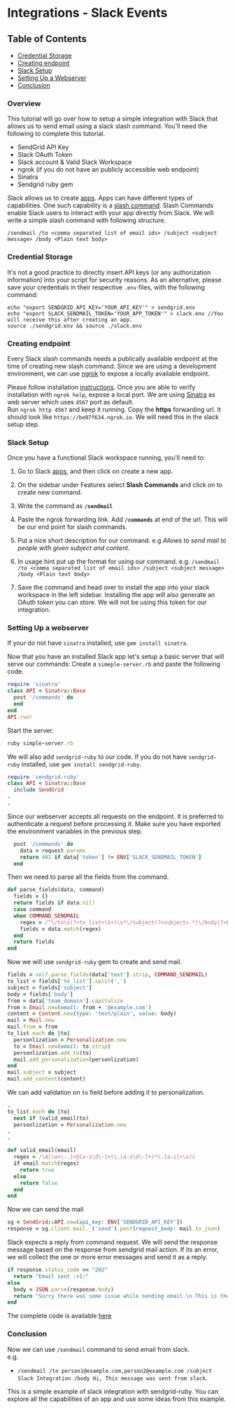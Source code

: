 <a name="slack-events"></a>
# Integrations - Slack Events

## Table of Contents

* [Credential Storage](#credentials)
* [Creating endpoint](#endpoint)
* [Slack Setup](#setup)
* [Setting Up a Webserver](#webserver)
* [Conclusion](#conclusion)

### Overview

This tutorial will go over how to setup a simple integration with Slack that allows us to send email using a slack slash command. You'll need the following to complete this tutorial.

* SendGrid API Key
* Slack OAuth Token
* Slack account & Valid Slack Workspace
* ngrok (if you do not have an publicly accessible web endpoint)
* Sinatra 
* Sendgrid ruby gem

Slack allows us to create [apps](https://api.slack.com/slack-apps). Apps can have different types of capabilities. One such capability is a [slash command](https://api.slack.com/slash-commands). Slash Commands enable Slack users to interact with your app directly from Slack. We will write a simple slash command with following structure.
```
/sendmail /to <comma separated list of email ids> /subject <subject message> /body <Plain text body>
``` 


<a name="credentials"></a>
### Credential Storage

It's not a good practice to directly insert API keys (or any authorization information) into your script for security reasons. As an alternative, please save your credentials in their respective `.env` files, with the following command:
```
echo "export SENDGRID_API_KEY='YOUR_API_KEY'" > sendgrid.env
echo "export SLACK_SENDMAIL_TOKEN='YOUR_APP_TOKEN'" > slack.env //You will receive this after creating an app.
source ./sendgrid.env && source ./slack.env
```


<a name="endpoint"></a>
### Creating endpoint
Every Slack slash commands needs a publically available endpoint at the time of creating new slash command. Since we are using a development environment, we can use [ngrok](https://ngrok.com/) to expose a locally available endpoint.

Please follow installation [instructions](https://ngrok.com/download). Once you are able to verify installation with `ngrok help`, expose a local port. We are using [Sinatra](http://www.sinatrarb.com/) as web server which uses `4567` port as default.   
Run `ngrok http 4567` and keep it running. Copy the **https** forwarding url. It should look like `https://be07f634.ngrok.io`. We will need this in the slack setup step.


<a name="setup"></a>
### Slack Setup

Once you have a functional Slack workspace running, you'll need to:

1. Go to Slack [apps](https://api.slack.com/apps), and then click on create a new app.

2. On the sidebar under Features select **Slash Commands** and click on to create new command.

3. Write the command as **`/sendmail`**

4. Paste the ngrok forwarding link. Add **`/commands`** at end of the url. This will be our end point for slash commands.

5. Put a nice short description for our command. e.g _Allows to send mail to people with given subject and content._

6. In usage hint put up the format for using our command. e.g.  ` /sendmail /to <comma separated list of email ids> /subject <subject message> /body <Plain text body> `

7. Save the command and head over to install the app into your slack workspace in the left sidebar. Installing the app will also generate an OAuth token you can store. We will not be using this token for our integration.

<a name="webserver"></a>
### Setting Up a webserver

If your do not have `sinatra` installed, use `gem install sinatra`.

Now that you have an installed Slack app let's setup a basic server that will serve our commands:
Create a `simeple-server.rb` and paste the following code.

```ruby
require 'sinatra'
class API < Sinatra::Base
  post '/commands' do
  end
end
API.run!
```
Start the server.

```ruby
ruby simple-server.rb
```

We will also add `sendgrid-ruby` to our code. If you do not have `sendgrid-ruby` installed, use `gem install sendgrid-ruby`.


```ruby
require 'sendgrid-ruby'
class API < Sinatra::Base
  include SendGrid
.
.
```

Since our webserver accepts all requests on the endpoint. It is preferred to authenticate a request before processing it.
Make sure you have exported the environment variables in the previous step.

```ruby
  post '/commands' do
    data = request.params
    return 401 if data['token'] != ENV['SLACK_SENDMAIL_TOKEN']
  end
```
Then we need to parse all the fields from the command.

```ruby
def parse_fields(data, command)
  fields = {}
  return fields if data.nil?
  case command
  when COMMAND_SENDMAIL
    regex = /^\/to\s(?<to_list>\S+)\s*\/subject(?<subject>.*)\/body(?<body>.*)$/
    fields = data.match(regex)
  end
  return fields
end
```

Now we will use `sendgrid-ruby` gem to create and send mail.

```ruby
fields = self.parse_fields(data['text'].strip, COMMAND_SENDMAIL)
to_list = fields['to_list'].split(',')
subject = fields['subject']
body = fields['body']
from = data['team_domain'].capitalize
from = Email.new(email: from + '@example.com')
content = Content.new(type: 'text/plain', value: body)
mail = Mail.new
mail.from = from
to_list.each do |to|
  personlization = Personalization.new
  to = Email.new(email: to.strip)
  personlization.add_to(to)
  mail.add_personalization(personlization)
end
mail.subject = subject
mail.add_content(content)
```
We can add validation on `to` field before adding it to personalization.

```ruby
.
to_list.each do |to|
  next if !valid_email(to)
  personlization = Personalization.new
.
.

def valid_email(email)
  regex = /\A[\w+\-.]+@[a-z\d\-]+(\.[a-z\d\-]+)*\.[a-z]+\z/i
  if email.match(regex)
    return true
  else
    return false
  end
end
```


Now we can send the mail

```ruby
sg = SendGrid::API.new(api_key: ENV['SENDGRID_API_KEY'])
response = sg.client.mail._('send').post(request_body: mail.to_json)
```

Slack expects a reply from command request. We will send the response message based on the response from sendgrid mail action. If its an error, we will collect the one or more error messages and send it as a reply.

```ruby
if response.status_code == "202"
  return "Email sent :+1:"
else
  body = JSON.parse(response.body)
  return "Sorry there was some issue while sending email.\n This is the error we got: _#{body['errors'].collect{|e| e['message']}.join(" ,")}_ \nPlease try again :cry:"
end
```

The complete code is available [here](slack_integration.rb)

<a name="conclusion"></a>
### Conclusion

Now we can use `/sendmail` command to send email from slack.   
e.g.
* `/sendmail /to person1@example.com,person2@example.com /subject Slack Integration /body Hi, This message was sent from slack`.

This is a simple example of slack integration with sendgrid-ruby. You can explore all the capabilities of an app and use some ideas from this example.